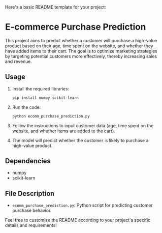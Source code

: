 Here's a basic README template for your project:

# E-commerce Purchase Prediction

This project aims to predict whether a customer will purchase a high-value product based on their age, time spent on the website, and whether they have added items to their cart. The goal is to optimize marketing strategies by targeting potential customers more effectively, thereby increasing sales and revenue.

## Usage

1. Install the required libraries:
   ```bash
   pip install numpy scikit-learn
   ```

2. Run the code:
   ```bash
   python ecomm_purchase_prediction.py
   ```

3. Follow the instructions to input customer data (age, time spent on the website, and whether items are added to the cart).

4. The model will predict whether the customer is likely to purchase a high-value product.

## Dependencies

- numpy
- scikit-learn

## File Description

- `ecomm_purchase_prediction.py`: Python script for predicting customer purchase behavior.

Feel free to customize the README according to your project's specific details and requirements!
